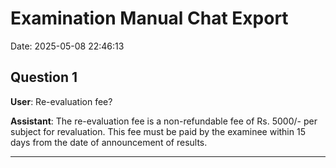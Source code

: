# Examination Manual Chat Export

Date: 2025-05-08 22:46:13

## Question 1

**User**: Re-evaluation fee?

**Assistant**: The re-evaluation fee is a non-refundable fee of Rs. 5000/- per subject for revaluation. This fee must be paid by the examinee within 15 days from the date of announcement of results.

---

